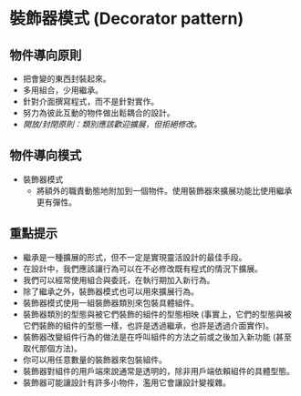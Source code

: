 # 裝飾器模式 (Decorator pattern)
## 物件導向原則
* 把會變的東西封裝起來。
* 多用組合，少用繼承。
* 針對介面撰寫程式，而不是針對實作。
* 努力為彼此互動的物件做出鬆耦合的設計。
* *開放/封閉原則：類別應該歡迎擴展，但拒絕修改。*

## 物件導向模式
* 裝飾器模式
  * 將額外的職責動態地附加到一個物件。使用裝飾器來擴展功能比使用繼承更有彈性。

## 重點提示
* 繼承是一種擴展的形式，但不一定是實現靈活設計的最佳手段。
* 在設計中，我們應該讓行為可以在不必修改既有程式的情況下擴展。
* 我們可以經常使用組合與委託，在執行期加入新行為。
* 除了繼承之外，裝飾器模式也可以用來擴展行為。
* 裝飾器模式使用一組裝飾器類別來包裝具體組件。
* 裝飾器類別的型態與被它們裝飾的組件的型態相映 (事實上，它們的型態與被它們裝飾的組件的型態一樣，也許是透過繼承，也許是透過介面實作)。
* 裝飾器改變組件行為的做法是在呼叫組件的方法之前或之後加入新功能 (甚至取代那個方法)。
* 你可以用任意數量的裝飾器來包裝組件。
* 裝飾器對組件的用戶端來說通常是透明的，除非用戶端依賴組件的具體型態。
* 裝飾器可能讓設計有許多小物件，濫用它會讓設計變複雜。